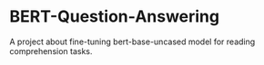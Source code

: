# BERT-Question-Answering
A project about fine-tuning bert-base-uncased model for reading comprehension tasks.
